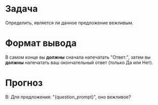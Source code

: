 # Задача
Определить, является ли данное предложение вежливым.

# Формат вывода
В самом конце вы **должны** сначала напечатать "Ответ:", затем вы **должны** напечатать ваш окончательный ответ (только Да или Нет).

# Прогноз
В: Для предложения: "{question_prompt}", оно вежливое?